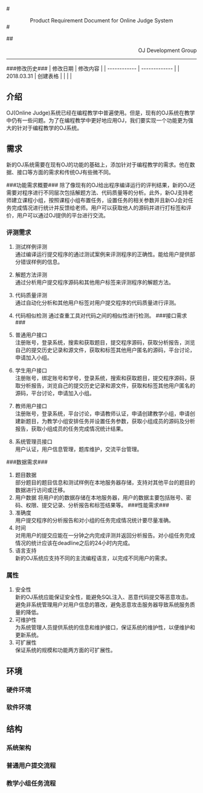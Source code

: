 #<center>Product Requirement Document for Online Judge System </center>#

##<p align="right">OJ Development Group</p>
___


###修改历史###
| 修改日期      | 修改内容       |
| ------------ | ------------- |
| 2018.03.31   | 创建表格       |
|              |               | 



## 介绍 ##

OJ(Online Judge)系统已经在编程教学中普遍使用。但是，现有的OJ系统在教学中仍有一些问题。为了在编程教学中更好地应用OJ，我们要实现一个功能更为强大的针对于编程教学的OJ系统。

## 需求 ##

新的OJ系统需要在现有OJ的功能的基础上，添加针对于编程教学的需求。他在数据、接口等方面的需求和传统OJ有些微不同。

###功能需求概要###
除了像现有的OJ给出程序编译运行的评判结果，新的OJ还需要对程序进行不同层次包括解题方法、代码质量等的分析。此外，新OJ支持老师建立课程小组，按照课程小组布置任务，设置任务的相关参数并且新OJ会对任务完成情况进行统计并反馈给老师。用户可以获取他人的源码并进行打标签和评价，用户可以通过OJ提供的平台进行交流。

### 评测需求 ###

1. 测试样例评测</br>
通过编译运行提交程序的通过测试案例来评测程序的正确性。能给用户提供部分错误样例的信息。</br>

2. 解题方法评测</br>
通过分析用户提交程序源码和其他用户标签来评测程序的解题方法。</br>

3. 代码质量评测</br>
通过自动化分析和其他用户标签对用户提交程序的代码质量进行评测。</br>

4. 代码相似检测
通过查重工具对代码之间的相似性进行检测。
###接口需求###

1. 普通用户接口</br>
注册账号，登录系统，搜索和获取题目，提交程序源码，获取分析报告，浏览自己的提交历史记录和源文件，获取和标签其他用户匿名的源码，平台讨论，申请加入小组。</br>

2. 学生用户接口</br>
注册账号，绑定账号和学号，登录系统，搜索和获取题目，提交程序源码，获取分析报告，浏览自己的提交历史记录和源文件，获取和标签其他用户匿名的源码，平台讨论，申请加入小组。</br>

3. 教师用户接口</br>
注册账号，登录系统，平台讨论，申请教师认证，申请创建教学小组，申请创建新题目，为教学小组安排任务并设置任务参数，获取小组成员的源码及分析报告，获取小组成员的任务完成情况统计结果。</br>
4. 系统管理员接口</br>
用户认证，用户信息管理，题库维护，交流平台管理。</br>

###数据需求###
1. 题目数据</br>
部分题目的题目信息和测试样例在本地服务器存储，支持对其他平台的题目的数据进行访问或迁移。</br>
2. 用户数据
将用户的的数据存储在本地服务器，用户的数据主要包括账号、密码、权限、提交记录、分析报告和标签结果等。
###性能需求###
1. 准确度</br>
用户提交程序的分析报告和对小组的任务完成情况统计要尽量准确。</br>
2. 时间</br>
对用用户的提交应能在一分钟之内完成评测并返回分析报告。对小组任务完成情况的统计应该在deadline之后的24小时内完成。</br>
3. 语言支持</br>
新的OJ系统应支持不同的主流编程语言，以完成不同用户的需求。</br>
### 属性 ###
1. 安全性</br>
新的OJ系统应能保证安全性，能避免SQL注入、恶意代码提交等恶意攻击。避免非系统管理用户对用户信息的篡改，避免恶意攻击服务器导致系统服务质量的降低。</br>
2. 可维护性</br>
为系统管理人员提供系统的信息和维护接口，保证系统的维护性，以便维护和更新系统。</br>
3. 可扩展性</br>
保证系统的规模和功能两方面的可扩展性。</br>
## 环境 ##
### 硬件环境 ###
### 软件环境 ###
## 结构 ##
### 系统架构 ###
### 普通用户提交流程 ###
### 教学小组任务流程 ###